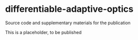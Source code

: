 # differentiable-adaptive-optics
Source code and supplementary materials for the publication

This is a placeholder, to be published
